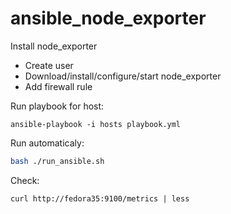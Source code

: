 # ansible_node_exporter
Install node_exporter

- Create user
- Download/install/configure/start node_exporter
- Add firewall rule


Run playbook for host:
```
ansible-playbook -i hosts playbook.yml
```

Run automaticaly:
```sh
bash ./run_ansible.sh
```

Check:
```
curl http://fedora35:9100/metrics | less
```
